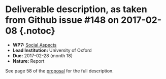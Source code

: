 # Deliverable description, as taken from Github issue #148 on 2017-02-08 {.notoc}

- **WP7:** [Social Aspects](https://github.com/OpenDreamKit/OpenDreamKit/tree/master/WP7)
- **Lead Institution:** University of Oxford
- **Due:** 2017-02-28 (month 18)
- **Nature:** Report

See page 58 of the [proposal](https://github.com/OpenDreamKit/OpenDreamKit/raw/master/Proposal/proposal-www.pdf) for the full description.

